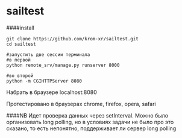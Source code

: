 sailtest
========

####install

    git clone https://github.com/krom-xr/sailtest.git
    cd sailtest

    #запустить две сессии терминала
    #в первой
    python remote_srv/manage.py runserver 8000

    #во второй
    python -m CGIHTTPServer 8080


Набрать в браузере
localhost:8080

Протестировано в браузерах
chrome, firefox, opera, safari

####NB
Идет проверка данных через setInterval. Можно было организовать long polling,
но в условиях задачи не было про это сказано, то есть непонятно, поддерживает ли
сервер long polling
